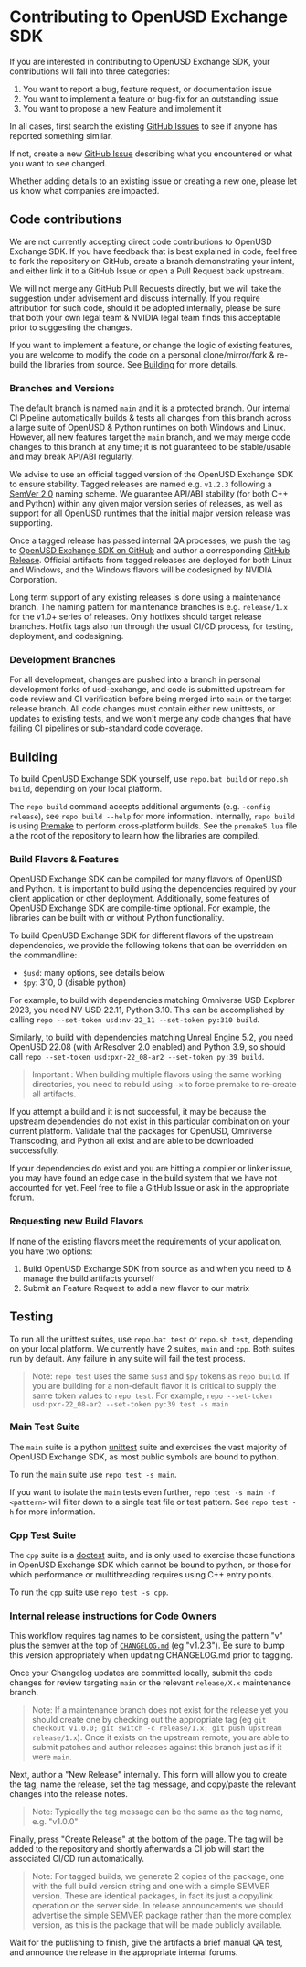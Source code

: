 # Contributing to OpenUSD Exchange SDK

If you are interested in contributing to OpenUSD Exchange SDK, your contributions will fall
into three categories:
1. You want to report a bug, feature request, or documentation issue
2. You want to implement a feature or bug-fix for an outstanding issue
3. You want to propose a new Feature and implement it

In all cases, first search the existing [GitHub Issues](https://github.com/NVIDIA-Omniverse/usd-exchange/issues) to see if anyone has reported something similar.

If not, create a new [GitHub Issue](https://github.com/NVIDIA-Omniverse/usd-exchange/issues/new/choose) describing what you encountered or what you want to see changed.

Whether adding details to an existing issue or creating a new one, please let us know what companies are impacted.

## Code contributions

We are not currently accepting direct code contributions to OpenUSD Exchange SDK. If you have feedback that is best explained in code, feel free to fork the repository on GitHub, create a branch demonstrating your intent, and either link it to a GitHub Issue or open a Pull Request back upstream.

We will not merge any GitHub Pull Requests directly, but we will take the suggestion under advisement and discuss internally. If you require attribution for such code, should it be adopted internally, please be sure that both your own legal team & NVIDIA legal team finds this acceptable prior to suggesting the changes.

If you want to implement a feature, or change the logic of existing features, you are welcome to modify the code on a personal clone/mirror/fork & re-build the libraries from source. See [Building](#building) for more details.

### Branches and Versions

The default branch is named `main` and it is a protected branch. Our internal CI Pipeline automatically builds & tests all changes from this branch across a large suite of OpenUSD & Python runtimes on both Windows and Linux. However, all new features target the `main` branch, and we may merge code changes to this branch at any time; it is not guaranteed to be stable/usable and may break API/ABI regularly.

We advise to use an official tagged version of the OpenUSD Exchange SDK to ensure stability. Tagged releases are named e.g. `v1.2.3` following a [SemVer 2.0](https://semver.org) naming scheme. We guarantee API/ABI stability (for both C++ and Python) within any given major version series of releases, as well as support for all OpenUSD runtimes that the initial major version release was supporting.

Once a tagged release has passed internal QA processes, we push the tag to [OpenUSD Exchange SDK on GitHub](https://github.com/NVIDIA-Omniverse/usd-exchange) and author a corresponding [GitHub Release](https://github.com/NVIDIA-Omniverse/usd-exchange/releases). Official artifacts from tagged releases are deployed for both Linux and Windows, and the Windows flavors will be codesigned by NVIDIA Corporation.

Long term support of any existing releases is done using a maintenance branch. The naming pattern for maintenance branches is e.g. `release/1.x` for the v1.0+ series of releases. Only hotfixes should target release branches. Hotfix tags also run through the usual CI/CD process, for testing, deployment, and codesigning.

### Development Branches

For all development, changes are pushed into a branch in personal development forks of usd-exchange, and code is submitted upstream for code review and CI verification before being merged into `main` or the target release branch. All code changes must contain either new unittests, or updates to existing tests, and we won't merge any code changes that have failing CI pipelines or sub-standard code coverage.

## Building

To build OpenUSD Exchange SDK yourself, use `repo.bat build` or `repo.sh build`, depending on your local platform.

The `repo build` command accepts additional arguments (e.g. `-config release`), see `repo build --help` for more information. Internally, `repo build` is using [Premake](https://premake.github.io) to perform cross-platform builds. See the `premake5.lua` file a the root of the repository to learn how the libraries are compiled.

### Build Flavors & Features

OpenUSD Exchange SDK can be compiled for many flavors of OpenUSD and Python. It is important to build using the dependencies required by your client application or other deployment. Additionally, some features of OpenUSD Exchange SDK are compile-time optional. For example, the libraries can be built with or without Python functionality.

To build OpenUSD Exchange SDK for different flavors of the upstream dependencies, we provide the following tokens that can be overridden on the commandline:
- `$usd`: many options, see details below
- `$py`: 310, 0 (disable python)

For example, to build with dependencies matching Omniverse USD Explorer 2023, you need NV USD 22.11, Python 3.10. This can be accomplished by calling `repo --set-token usd:nv-22_11 --set-token py:310 build`.

Similarly, to build with dependencies matching Unreal Engine 5.2, you need OpenUSD 22.08 (with ArResolver 2.0 enabled) and Python 3.9, so should call `repo --set-token usd:pxr-22_08-ar2 --set-token py:39 build`.

> Important : When building multiple flavors using the same working directories, you need to rebuild using `-x` to force premake to re-create all artifacts.

If you attempt a build and it is not successful, it may be because the upstream dependencies do not exist in this particular combination on your current platform. Validate that the packages for OpenUSD, Omniverse Transcoding, and Python all exist and are able to be downloaded successfully.

If your dependencies do exist and you are hitting a compiler or linker issue, you may have found an edge case in the build system that we have not accounted for yet. Feel free to file a GitHub Issue or ask in the appropriate forum.

### Requesting new Build Flavors

If none of the existing flavors meet the requirements of your application, you have two options:
1. Build OpenUSD Exchange SDK from source as and when you need to & manage the build artifacts yourself
2. Submit an Feature Request to add a new flavor to our matrix

## Testing

To run all the unittest suites, use `repo.bat test` or `repo.sh test`, depending on your local platform. We currently have 2 suites, `main` and `cpp`. Both suites run by default. Any failure in any suite will fail the test process.

> Note: `repo test` uses the same `$usd` and `$py` tokens as `repo build`. If you are building for a non-default flavor it is critical to supply the same token values to `repo test`. For example, `repo --set-token usd:pxr-22_08-ar2 --set-token py:39 test -s main`

### Main Test Suite

The `main` suite is a python [unittest](https://docs.python.org/3/library/unittest.html) suite and exercises the vast majority of OpenUSD Exchange SDK, as most public symbols are bound to python.

To run the `main` suite use `repo test -s main`.

If you want to isolate the `main` tests even further, `repo test -s main -f <pattern>` will filter down to a single test file or test pattern. See `repo test -h` for more information.

### Cpp Test Suite

The `cpp` suite is a [doctest](https://github.com/doctest/doctest) suite, and is only used to exercise those functions in OpenUSD Exchange SDK which cannot be bound to python, or those for which performance or multithreading requires using C++ entry points.

To run the `cpp` suite use `repo test -s cpp`.

### Internal release instructions for Code Owners

This workflow requires tag names to be consistent, using the pattern "v" plus the semver at the top of [`CHANGELOG.md`](./CHANGELOG.md?plain=1#L1) (eg "v1.2.3"). Be sure to bump this version appropriately when updating CHANGELOG.md prior to tagging.

Once your Changelog updates are committed locally, submit the code changes for review targeting `main` or the relevant `release/X.x` maintenance branch.

> Note: If a maintenance branch does not exist for the release yet you should create one by checking out the appropriate tag (eg `git checkout v1.0.0; git switch -c release/1.x; git push upstream release/1.x`). Once it exists on the upstream remote, you are able to submit patches and author releases against this branch just as if it were `main`.

Next, author a "New Release" internally. This form will allow you to create the tag, name the release, set the tag message, and copy/paste the relevant changes into the release notes.

> Note: Typically the tag message can be the same as the tag name, e.g. "v1.0.0"

Finally, press "Create Release" at the bottom of the page. The tag will be added to the repository and shortly afterwards a CI job will start the associated CI/CD run automatically.

> Note: For tagged builds, we generate 2 copies of the package, one with the full build version string and one with a simple SEMVER version. These are identical packages, in fact its just a copy/link operation on the server side. In release announcements we should advertise the simple SEMVER package rather than the more complex version, as this is the package that will be made publicly available.

Wait for the publishing to finish, give the artifacts a brief manual QA test, and announce the release in the appropriate internal forums.
